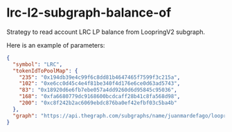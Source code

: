 # lrc-l2-subgraph-balance-of

Strategy to read account LRC LP balance from LoopringV2 subgraph.

Here is an example of parameters:

```json
{
  "symbol": "LRC",
  "tokenIdToPoolMap": {
    "235": "0x194db39e4c99f6c8dd81b4647465f7599f3c215a",
    "102": "0xe6cc0d45c4e4f81be340f4d176e6ce0d63ad5743",
    "83": "0x18920d6e6fb7ebe057a4dd9260d6d95845c95036",
    "168": "0xfa6680779dc9168600bcdcaff28b41c8fa568d98",
    "200": "0xc8f242b2ac6069ebdc876ba0ef42efbf03c5ba4b"
  },
  "graph": "https://api.thegraph.com/subgraphs/name/juanmardefago/loopring36"
}
```
